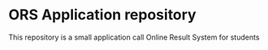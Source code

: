 # ORS Application repository
This repository is a small application call Online Result System for students
